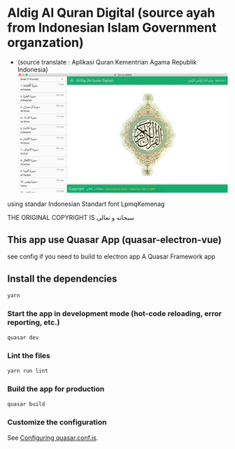 # Aldig Al Quran Digital (source ayah from Indonesian Islam Government organzation)
 - (source translate : Aplikasi Quran Kementrian Agama Republik Indonesia)
![alt text](https://github.com/sm-alfariz/aldig/blob/master/screen-shoot/photo_2020-06-15_20-06-54.jpg?raw=true)

using standar Indonesian Standart font LpmqKemenag

THE ORIGINAL COPYRIGHT IS  سبحانه و تعالى  

## This app use Quasar App (quasar-electron-vue)
see config if you need to build to electron app
A Quasar Framework app

## Install the dependencies
```bash
yarn
```

### Start the app in development mode (hot-code reloading, error reporting, etc.)
```bash
quasar dev
```

### Lint the files
```bash
yarn run lint
```

### Build the app for production
```bash
quasar build
```

### Customize the configuration
See [Configuring quasar.conf.js](https://quasar.dev/quasar-cli/quasar-conf-js).
